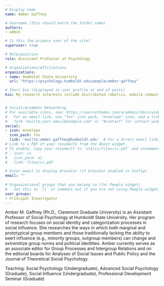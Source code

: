 ```yaml
---
# Display name
name: Amber Gaffney

# Username (this should match the folder name)
authors:
- admin

# Is this the primary user of the site?
superuser: true

# Role/position
role: Assistant Professor of Psychology

# Organizations/Affiliations
organizations:
- name: Humboldt State University
  url: "https://psychology.humboldt.edu/people/amber-gaffney"

# Short bio (displayed in user profile at end of posts)
bio: My research interests include distributed robotics, mobile computing and programmable matter.


# Social/Academic Networking
# For available icons, see: https://sourcethemes.com/academic/docs/widgets/#icons
#   For an email link, use "fas" icon pack, "envelope" icon, and a link in the
#   form "mailto:your-email@example.com" or "#contact" for contact widget.
social:
- icon: envelope
  icon_pack: fas
  link: 'mailto:amber.gaffney@humboldt.edu'  # For a direct email link, use "mailto:test@example.org".
# Link to a PDF of your resume/CV from the About widget.
# To enable, copy your resume/CV to `static/files/cv.pdf` and uncomment the lines below.  
# - icon: cv
#   icon_pack: ai
#   link: files/cv.pdf

# Enter email to display Gravatar (if Gravatar enabled in Config)
email: ""
  
# Organizational groups that you belong to (for People widget)
#   Set this to `[]` or comment out if you are not using People widget.  
user_groups:
- Principal Investigator
---
```


Amber M. Gaffney (Ph.D., Claremont Graduate University) is an Assistant Professor of Social Psychology at Humboldt State University. Her program of research focuses on social identity and categorization processes in social influence. She researches the ways in which both marginal and prototypical group members and those traditionally lacking the ability to exert influence (e.g., minority groups, outgroup members) can change and extremitize group norms and political identities. Amber currently serves as an associate editor for Group Processes and Intergroup Relations and on the editorial boards for Analyses of Social Issues and Public Policy and the Journal of Theoretical Social Psychology.

Teaching: Social Psychology (Undergraduate), Advanced Social Psychology (Graduate), Social Influence (Undergraduate), Professional Development Seminar (Graduate)
